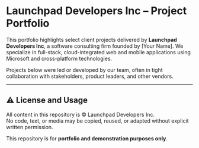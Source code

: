 # Launchpad Developers Inc – Project Portfolio

This portfolio highlights select client projects delivered by **Launchpad Developers Inc**, a software consulting firm founded by [Your Name]. We specialize in full-stack, cloud-integrated web and mobile applications using Microsoft and cross-platform technologies.

Projects below were led or developed by our team, often in tight collaboration with stakeholders, product leaders, and other vendors.

---
## ⚠️ License and Usage

All content in this repository is © Launchpad Developers Inc.  
No code, text, or media may be copied, reused, or adapted without explicit written permission.

This repository is for **portfolio and demonstration purposes only**.
